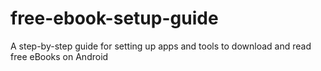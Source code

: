 # free-ebook-setup-guide
A step-by-step guide for setting up apps and tools to download and read free eBooks on Android
